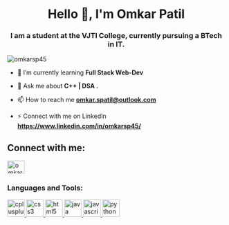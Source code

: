 <h1 align="center">Hello 👋, I'm Omkar Patil</h1>
<h3 align="center">I am a student at the VJTI College, currently pursuing a BTech in IT.</h3>

<p align="left"> <img src="https://komarev.com/ghpvc/?username=omkarsp45&label=Profile%20views&color=0e75b6&style=flat" alt="omkarsp45" /> </p>

- 🌱 I’m currently learning **Full Stack Web-Dev**

- 💬 Ask me about **C++ | DSA .**

- 📫 How to reach me **omkar.spatil@outlook.com**

- ⚡ Connect with me on LinkedIn **https://www.linkedin.com/in/omkarsp45/**

<h2 align="left">Connect with me:</h2>
<p align="left">
<a href="https://linkedin.com/in/omkarsp45" target="blank"><img align="center" src="https://raw.githubusercontent.com/rahuldkjain/github-profile-readme-generator/master/src/images/icons/Social/linked-in-alt.svg" alt="omkarsp45" height="30" width="40" /></a>
</p>

<h3 align="left">Languages and Tools:</h3>
<p align="left"> <a href="https://www.w3schools.com/cpp/" target="_blank" rel="noreferrer"> <img src="https://i.pinimg.com/originals/9d/13/97/9d139793ffd7896f5694c3b8fa429413.png" alt="cplusplus" width="40" height="40"/> </a> <a href="https://www.w3schools.com/css/" target="_blank" rel="noreferrer"> <img src="https://th.bing.com/th/id/OIP.tAvAD5lCtDJSjywplxd37QHaEo?w=311&h=194&c=7&r=0&o=5&dpr=1.3&pid=1.7" alt="css3" width="40" height="40"/> </a> <a href="https://www.w3.org/html/" target="_blank" rel="noreferrer"> <img src="https://img2.gratispng.com/20180802/tpl/kisspng-logo-html5-brand-clip-art-%E6%9D%89-%E5%B1%B1-%E8%89%AF-%E9%9B%84-5b62be01b565d5.334247781533197825743.jpg" alt="html5" width="40" height="40"/> </a> <a href="https://www.java.com" target="_blank" rel="noreferrer"> <img src="https://th.bing.com/th/id/OIP.qUsonnBsHnioyl78SFCZfQHaGa?rs=1&pid=ImgDetMain" alt="java" width="40" height="40"/> </a> <a href="https://developer.mozilla.org/en-US/docs/Web/JavaScript" target="_blank" rel="noreferrer"> <img src="https://th.bing.com/th/id/OIP.u_Qa4LpkYnXQlmiIP4kMnwHaEo?w=303&h=189&c=7&r=0&o=5&dpr=1.3&pid=1.7" alt="javascript" width="40" height="40"/> </a> <a href="https://www.python.org" target="_blank" rel="noreferrer"> <img src="https://th.bing.com/th/id/OIP.EDJ9xoErBbZqK2tExVoJfAHaHY?rs=1&pid=ImgDetMain" alt="python" width="40" height="40"/> </a> </p>
